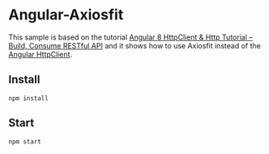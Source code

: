 # Angular-Axiosfit

This sample is based on the tutorial [Angular 8 HttpClient & Http Tutorial – Build, Consume RESTful API](https://www.positronx.io/angular-8-httpclient-http-tutorial-build-consume-restful-api/) and it shows how to use Axiosfit instead of the [Angular HttpClient](https://angular.io/guide/http).

## Install

`npm install`

## Start

`npm start`

